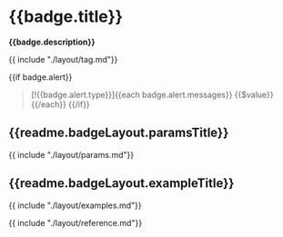 # {{badge.title}}

**{{badge.description}}**

{{ include "./layout/tag.md"}}

{{if badge.alert}}
> [!{{badge.alert.type}}]{{each badge.alert.messages}}
> {{$value}}{{/each}}
{{/if}}

## {{readme.badgeLayout.paramsTitle}}

{{ include "./layout/params.md"}}

## {{readme.badgeLayout.exampleTitle}}

{{ include "./layout/examples.md"}}

{{ include "./layout/reference.md"}}
